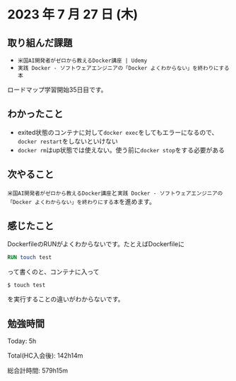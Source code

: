 # 2023 年 7 月 27 日 (木)

## 取り組んだ課題

- `米国AI開発者がゼロから教えるDocker講座 | Udemy`
- `実践 Docker - ソフトウェアエンジニアの「Docker よくわからない」を終わりにする本`

ロードマップ学習開始35日目です。

## わかったこと

- exited状態のコンテナに対して`docker exec`をしてもエラーになるので、`docker restart`をしないといけない
- `docker rm`はup状態では使えない。使う前に`docker stop`をする必要がある

## 次やること

`米国AI開発者がゼロから教えるDocker講座`と`実践 Docker - ソフトウェアエンジニアの「Docker よくわからない」を終わりにする本`を進めます。

## 感じたこと

DockerfileのRUNがよくわからないです。たとえばDockerfileに
```Dockerfile
RUN touch test
```
って書くのと、コンテナに入って
```
$ touch test
```
を実行することの違いがわからないです。

## 勉強時間

Today: 5h

Total(HC入会後): 142h14m

総合計時間: 579h15m
